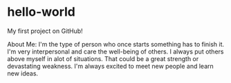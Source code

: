 # hello-world
My first project on GitHub!

About Me: I'm the type of person who once starts something has to finish it. I'm very interpersonal and care the well-being of others. I always put others above myself in alot of situations. That could be a great strength or devastating weakness. I'm always excited to meet new people and learn new ideas.
